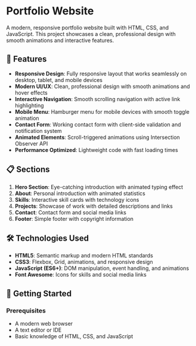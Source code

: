# Portfolio Website

A modern, responsive portfolio website built with HTML, CSS, and JavaScript. This project showcases a clean, professional design with smooth animations and interactive features.

## 🌟 Features

- **Responsive Design**: Fully responsive layout that works seamlessly on desktop, tablet, and mobile devices
- **Modern UI/UX**: Clean, professional design with smooth animations and hover effects
- **Interactive Navigation**: Smooth scrolling navigation with active link highlighting
- **Mobile Menu**: Hamburger menu for mobile devices with smooth toggle animation
- **Contact Form**: Working contact form with client-side validation and notification system
- **Animated Elements**: Scroll-triggered animations using Intersection Observer API
- **Performance Optimized**: Lightweight code with fast loading times

## 📋 Sections

1. **Hero Section**: Eye-catching introduction with animated typing effect
2. **About**: Personal introduction with animated statistics
3. **Skills**: Interactive skill cards with technology icons
4. **Projects**: Showcase of work with detailed descriptions and links
5. **Contact**: Contact form and social media links
6. **Footer**: Simple footer with copyright information

## 🛠️ Technologies Used

- **HTML5**: Semantic markup and modern HTML standards
- **CSS3**: Flexbox, Grid, animations, and responsive design
- **JavaScript (ES6+)**: DOM manipulation, event handling, and animations
- **Font Awesome**: Icons for skills and social media links

## 🚀 Getting Started

### Prerequisites

- A modern web browser
- A text editor or IDE
- Basic knowledge of HTML, CSS, and JavaScript
